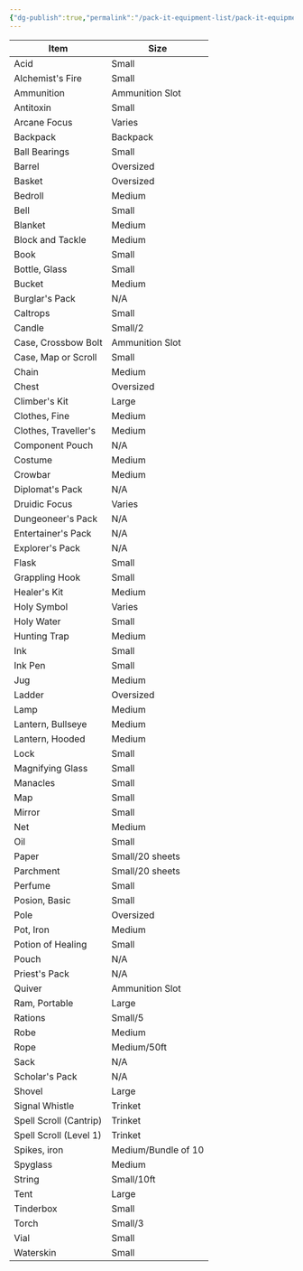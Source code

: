 ```yaml
---
{"dg-publish":true,"permalink":"/pack-it-equipment-list/pack-it-equipment-list/"}
---
```



| Item                   | Size                |
| ---------------------- | ------------------- |
| Acid                   | Small               |
| Alchemist's Fire       | Small               |
| Ammunition             | Ammunition Slot     |
| Antitoxin              | Small               |
| Arcane Focus           | Varies              |
| Backpack               | Backpack            |
| Ball Bearings          | Small               |
| Barrel                 | Oversized           |
| Basket                 | Oversized           |
| Bedroll                | Medium              |
| Bell                   | Small               |
| Blanket                | Medium              |
| Block and Tackle       | Medium              |
| Book                   | Small               |
| Bottle, Glass          | Small               |
| Bucket                 | Medium              |
| Burglar's Pack         | N/A                 |
| Caltrops               | Small               |
| Candle                 | Small/2             |
| Case, Crossbow Bolt    | Ammunition Slot     |
| Case, Map or Scroll    | Small               |
| Chain                  | Medium              |
| Chest                  | Oversized           |
| Climber's Kit          | Large               |
| Clothes, Fine          | Medium              |
| Clothes, Traveller's   | Medium              |
| Component Pouch        | N/A                 |
| Costume                | Medium              |
| Crowbar                | Medium              |
| Diplomat's Pack        | N/A                 |
| Druidic Focus          | Varies              |
| Dungeoneer's Pack      | N/A                 |
| Entertainer's Pack     | N/A                 |
| Explorer's Pack        | N/A                 |
| Flask                  | Small               |
| Grappling Hook         | Small               |
| Healer's Kit           | Medium              |
| Holy Symbol            | Varies              |
| Holy Water             | Small               |
| Hunting Trap           | Medium              |
| Ink                    | Small               |
| Ink Pen                | Small               |
| Jug                    | Medium              |
| Ladder                 | Oversized           |
| Lamp                   | Medium              |
| Lantern, Bullseye      | Medium              |
| Lantern, Hooded        | Medium              |
| Lock                   | Small               |
| Magnifying Glass       | Small               |
| Manacles               | Small               |
| Map                    | Small               |
| Mirror                 | Small               |
| Net                    | Medium              |
| Oil                    | Small               |
| Paper                  | Small/20 sheets     |
| Parchment              | Small/20 sheets     |
| Perfume                | Small               |
| Posion, Basic          | Small               |
| Pole                   | Oversized           |
| Pot, Iron              | Medium              |
| Potion of Healing      | Small               |
| Pouch                  | N/A                 |
| Priest's Pack          | N/A                 |
| Quiver                 | Ammunition Slot     |
| Ram, Portable          | Large               |
| Rations                | Small/5             |
| Robe                   | Medium              |
| Rope                   | Medium/50ft         |
| Sack                   | N/A                 |
| Scholar's Pack         | N/A                 |
| Shovel                 | Large               |
| Signal Whistle         | Trinket             |
| Spell Scroll (Cantrip) | Trinket             |
| Spell Scroll (Level 1) | Trinket             |
| Spikes, iron           | Medium/Bundle of 10 |
| Spyglass               | Medium              |
| String                 | Small/10ft          |
| Tent                   | Large               |
| Tinderbox              | Small               |
| Torch                  | Small/3             |
| Vial                   | Small               |
| Waterskin              | Small               |
